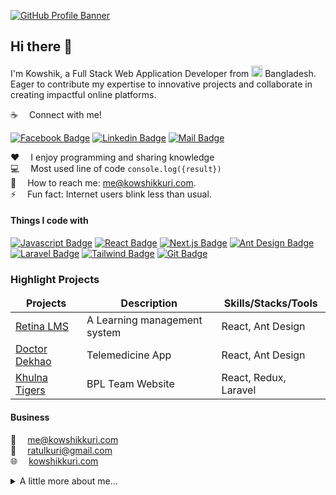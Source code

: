 [![GitHub Profile Banner](https://github.com/ratulkuri/ratulkuri/assets/13179146/b3715a1e-d0ce-402a-a701-ebcb7a8bb6d2)](https://kowshikkuri.com)



## Hi there 👋

I'm Kowshik, a Full Stack Web Application Developer from <img alt="flag" src="https://github.com/ratulkuri/kowshik/assets/13179146/44cb158b-bb40-4e4e-8664-fb92773cd03c" width="18" />
 Bangladesh. Eager to contribute my expertise to innovative projects and collaborate in creating impactful online platforms.

:coffee: &emsp;Connect with me!

[![Facebook Badge](https://img.shields.io/badge/Facebook-1877F2?style=for-the-badge&logo=facebook&logoColor=white)](https://facebook.com/ratul.kuri) [![Linkedin Badge](https://img.shields.io/badge/LinkedIn-0077B5?style=for-the-badge&logo=linkedin&logoColor=white)](https://www.linkedin.com/in/kowshikkuri) [![Mail Badge](https://img.shields.io/badge/Gmail-D14836?style=for-the-badge&logo=gmail&logoColor=white)](mailto:sayhitorainmaker@gmail.com)

:hearts: &emsp;I enjoy programming and sharing knowledge <br/>
:computer: &emsp;Most used line of code `console.log({result})` <br/>
:e-mail: &emsp;How to reach me: me@kowshikkuri.com.<br/>
⚡ &emsp;Fun fact: Internet users blink less than usual.

#### Things I code with

[![Javascript Badge](https://img.shields.io/badge/-Javascript-F0DB4F?style=for-the-badge&labelColor=black&logo=javascript&logoColor=F0DB4F)](#) [![React Badge](https://img.shields.io/badge/-React-61DBFB?style=for-the-badge&labelColor=black&logo=react&logoColor=61DBFB)](#) [![Next.js Badge](https://img.shields.io/badge/next.js-000000?style=for-the-badge&logo=nextdotjs&logoColor=white)](#) [![Ant Design Badge](https://img.shields.io/badge/-AntDesign-%230170FE?style=for-the-badge&logo=ant-design&logoColor=white&labelColor=230170FE)](#) [![Laravel Badge](https://img.shields.io/badge/laravel-%23FF2D20.svg?style=for-the-badge&logo=laravel&logoColor=white&labelColor=23FF2D20)](#) [![Tailwind Badge](https://img.shields.io/badge/Tailwind%20CSS-092749?style=for-the-badge&logo=tailwindcss&logoColor=06B6D4&labelColor=000000)](#) [![Git Badge](https://img.shields.io/badge/Git-F05032?style=for-the-badge&logo=git&logoColor=white)](#)

### Highlight Projects

<table>
  <thead align="center">
    <tr border: none;>
      <td><b>Projects</b></td>
      <td><b>Description</b></td>
      <td><b>Skills/Stacks/Tools</b></td>
    </tr>
  </thead>
  <tbody>
    <tr>
      <td><a href="https://retinalms.com" target="_blank">Retina LMS</a></td>
      <td>A Learning management system</td>
      <td>React, Ant Design</td>
    </tr>
    <tr>
      <td><a href="https://doctordekhao.com.bd" target="_blank">Doctor Dekhao</a></td>
      <td>Telemedicine App</td>
      <td>React, Ant Design</td>
    </tr>
    <tr>
      <td><a href="https://khulnatigers.net" target="_blank">Khulna Tigers</a></td>
      <td>BPL Team Website</td>
      <td>React, Redux, Laravel</td>
    </tr>
  </tbody>
</table>

#### Business

📧 &emsp;[me@kowshikkuri.com](mailto:me@kowshikkuri.com)
<br >
📧 &emsp;[ratulkuri@gmail.com](mailto:ratulkuri@gmail.com)
<br >
🌐 &emsp;[kowshikkuri.com](https://kowshikkuri.com)

<details>
 <summary>A little more about me...</summary> <br />
 
 [![trophy](https://github-profile-trophy.vercel.app/?username=ratulkuri&theme=nord&column=4&row=1)](https://kowshikkuri.com)
 
 ![kowshik's github stats](https://github-readme-stats.vercel.app/api?username=ratulkuri&count_private=true&theme=tokyonight&hide=contribs,prs)
 
 <img alt="focus icon" src="https://emojis.slackmojis.com/emojis/images/1620850631/38423/dart.png?1620850631" width="20" /> &emsp;Current Focus: Expanding Knowledge of React, Next.js and Redux. <br />
 <img alt="focus icon" src="https://emojis.slackmojis.com/emojis/images/1660415427/60781/hundred-points.gif?1660415427" width="20" /> &emsp;Future Plan: Do a 100 Day code chalange. <br />
 <img alt="focus icon" src="https://emojis.slackmojis.com/emojis/images/1666851939/62008/party-github.gif?1666851939" width="20" /> &emsp;Future Goal: Contribute in open source. <br />
 <img alt="focus icon" src="https://emojis.slackmojis.com/emojis/images/1643515395/14135/fish_swim.gif?1643515395" width="20" /> &emsp;Hobby: Fish Keeping. <br />
 <img alt="focus icon" src="https://emojis.slackmojis.com/emojis/images/1643514752/7598/badminton.png?1643514752" width="20" /> &emsp;Sports: Badminton. <br />
</details>
